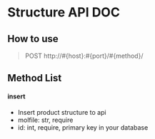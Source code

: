# Structure API DOC

How to use
------------
> POST http://#{host}:#{port}/#{method}/

Method List
------------

#### insert
* Insert product structure to api
* molfile: str, require
* id: int, require, primary key in your database
